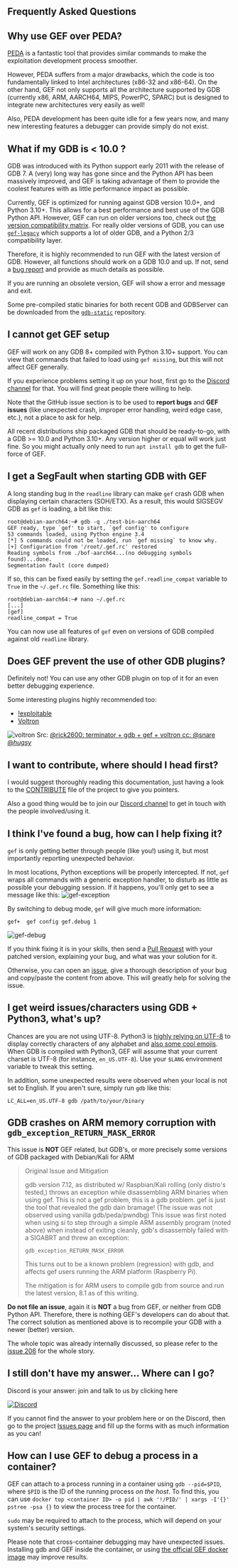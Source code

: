 ## Frequently Asked Questions

## Why use GEF over PEDA?

[PEDA](https://github.com/longld/peda) is a fantastic tool that provides similar commands to make
the exploitation development process smoother.

However, PEDA suffers from a major drawbacks, which the code is too fundamentally linked to Intel
architectures (x86-32 and x86-64). On the other hand, GEF not only supports all the architecture
supported by GDB (currently x86, ARM, AARCH64, MIPS, PowerPC, SPARC) but is designed to integrate
new architectures very easily as well!

Also, PEDA development has been quite idle for a few years now, and many new interesting features a
debugger can provide simply do not exist.

## What if my GDB is < 10.0 ?

GDB was introduced with its Python support early 2011 with the release of GDB 7. A (very) long way
has gone since and the Python API has been massively improved, and GEF is taking advantage of them
to provide the coolest features with as little performance impact as possible.

Currently, GEF is optimized for running against GDB version 10.0+, and Python 3.10+. This allows for a
best performance and best use of the GDB Python API. However, GEF can run on older versions too,
check out [the version compatibility matrix](compat.md). For really older versions of GDB, you can
use [`gef-legacy`](https://github.com/hugsy/gef-legacy) which supports a lot of older GDB, and a
Python 2/3 compatibility layer.

Therefore, it is highly recommended to run GEF with the latest version of GDB. However, all
functions should work on a GDB 10.0 and up. If not, send a [bug
report](https://github.com/hugsy/gef/issues) and provide as much details as possible.

If you are running an obsolete version, GEF will show a error and message and exit.

Some pre-compiled static binaries for both recent GDB and GDBServer can be downloaded from the
[`gdb-static`](https://github.com/hugsy/gdb-static) repository.

## I cannot get GEF setup

GEF will work on any GDB 8+ compiled with Python 3.10+ support. You can view that commands that
failed to load using `gef missing`, but this will not affect GEF generally.

If you experience problems setting it up on your host, first go to the [Discord
channel](https://discord.gg/HCS8Hg7) for that. You will find great people there willing to help.

Note that the GitHub issue section is to be used to **report bugs** and **GEF issues** (like
unexpected crash, improper error handling, weird edge case, etc.), not a place to ask for help.

All recent distributions ship packaged GDB that should be ready-to-go, with a GDB >= 10.0 and Python
3.10+. Any version higher or equal will work just fine. So you might actually only need to run `apt
install gdb` to get the full-force of GEF.

## I get a SegFault when starting GDB with GEF

A long standing bug in the `readline` library can make `gef` crash GDB when displaying certain
characters (SOH/ETX). As a result, this would SIGSEGV GDB as `gef` is loading, a bit like this:

```text
root@debian-aarch64:~# gdb -q ./test-bin-aarch64
GEF ready, type `gef' to start, `gef config' to configure
53 commands loaded, using Python engine 3.4
[*] 5 commands could not be loaded, run `gef missing` to know why.
[+] Configuration from '/root/.gef.rc' restored
Reading symbols from ./bof-aarch64...(no debugging symbols found)...done.
Segmentation fault (core dumped)
```

If so, this can be fixed easily by setting the `gef.readline_compat` variable to `True` in the
`~/.gef.rc` file. Something like this:

```text
root@debian-aarch64:~# nano ~/.gef.rc
[...]
[gef]
readline_compat = True
```

You can now use all features of `gef` even on versions of GDB compiled against old `readline`
library.

## Does GEF prevent the use of other GDB plugins?

Definitely not! You can use any other GDB plugin on top of it for an even better debugging
experience.

Some interesting plugins highly recommended too:

-  [!exploitable](https://github.com/jfoote/exploitable/)
-  [Voltron](https://github.com/snare/voltron)

![voltron](https://i.imgur.com/bfTIjNi.jpg)
Src: [@rick2600: terminator + gdb + gef + voltron cc: @snare @_hugsy_](https://twitter.com/rick2600/status/775926070566490113)

## I want to contribute, where should I head first?

I would suggest thoroughly reading this documentation, just having a look to the
[CONTRIBUTE](https://github.com/hugsy/gef/blob/main/.github/CONTRIBUTING.md) file of the project to
give you pointers.

Also a good thing would be to join our [Discord channel](https://discord.gg/HCS8Hg7) to get in touch
with the people involved/using it.

## I think I've found a bug, how can I help fixing it?

`gef` is only getting better through people (like you!) using it, but most importantly reporting
unexpected behavior.

In most locations, Python exceptions will be properly intercepted. If not, `gef` wraps all commands
with a generic exception handler, to disturb as little as possible your debugging session. If it
happens, you'll only get to see a message like this:
![gef-exception](https://i.imgur.com/J7dUnXV.png)

By switching to debug mode, `gef` will give much more information:

```text
gef➤  gef config gef.debug 1
```

![gef-debug](https://i.imgur.com/SGe8oFF.png)

If you think fixing it is in your skills, then send a [Pull
Request](https://github.com/hugsy/gef/pulls) with your patched version, explaining your bug, and
what was your solution for it.

Otherwise, you can open an [issue](https://github.com/hugsy/gef/issues), give a thorough description
of your bug and copy/paste the content from above. This will greatly help for solving the issue.

## I get weird issues/characters using GDB + Python3, what's up?

Chances are you are not using UTF-8. Python3 is [highly relying on
UTF-8](https://www.diveintopython3.net/strings.html) to display correctly characters of any alphabet
and [also some cool emojis](https://unicode.org/emoji/charts/full-emoji-list.html). When GDB is
compiled with Python3, GEF will assume that your current charset is UTF-8 (for instance,
`en_US.UTF-8`). Use your `$LANG` environment variable to tweak this setting.

In addition, some unexpected results were observed when your local is not set to English. If you
aren't sure, simply run `gdb` like this:

```text
LC_ALL=en_US.UTF-8 gdb /path/to/your/binary
```

## GDB crashes on ARM memory corruption with `gdb_exception_RETURN_MASK_ERROR`

This issue is **NOT** GEF related, but GDB's, or more precisely some versions of GDB packaged with
Debian/Kali for ARM

>
> Original Issue and Mitigation
>
> gdb version 7.12, as distributed w/ Raspbian/Kali rolling (only distro's
> tested,) throws an exception while disassembling ARM binaries when using gef.
> This is not a gef problem, this is a gdb problem. gef is just the tool that
> revealed the gdb dain bramage! (The issue was not observed using vanilla
> gdb/peda/pwndbg) This issue was first noted when using si to step through a
> simple ARM assembly program (noted above) when instead of exiting cleanly,
> gdb's disassembly failed with a SIGABRT and threw an exception:
>
> `gdb_exception_RETURN_MASK_ERROR`
>
> This turns out to be a known problem (regression) with gdb, and affects
> gef users running the ARM platform (Raspberry Pi).
>
> The mitigation is for ARM users to compile gdb from source and run the latest
> version, 8.1 as of this writing.
>

**Do not file an issue**, again it is **NOT** a bug from GEF, or neither from GDB Python API.
Therefore, there is nothing GEF's developers can do about that. The correct solution as mentioned
above is to recompile your GDB with a newer (better) version.

The whole topic was already internally discussed, so please refer to the
[issue 206](https://github.com/hugsy/gef/issues/206) for the whole story.

## I still don't have my answer... Where can I go?

Discord is your answer: join and talk to us by clicking here

[![Discord](https://img.shields.io/badge/Discord-GDB--GEF-yellow)](https://discord.gg/HCS8Hg7)

If you cannot find the answer to your problem here or on the Discord, then go to the project [Issues
page](https://github.com/hugsy/gef/issues) and fill up the forms with as much information as you
can!

## How can I use GEF to debug a process in a container?

GEF can attach to a process running in a container using `gdb --pid=$PID`, where `$PID` is the ID of
the running process _on the host_. To find this, you can use `docker top <container ID> -o pid | awk
'!/PID/' | xargs -I'{}' pstree -psa {}` to view the process tree for the container.

`sudo` may be required to attach to the process, which will depend on your system's security
settings.

Please note that cross-container debugging may have unexpected issues. Installing gdb and GEF inside
the container, or using [the official GEF docker image](https://hub.docker.com/r/crazyhugsy/gef) may
improve results.
